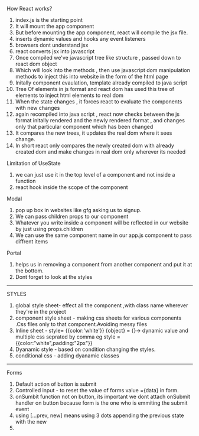 How React works?
1. index.js is the starting point
2. It will mount the app component
3. But before mounting the app component, react will compile the jsx file.
4. inserts dynamic values and hooks any event listeners 
5. browsers dont understand jsx 
6. react converts jsx into javascript
7. Once compiled we've javascript tree like structure , passed down to react dom object
8. Which will look into the methods , then use javascript dom manipulation methods to inject this into website in the form of the html page
9. Initally component evaulation, template already compiled to java script
10. Tree Of elements in js format and react dom has used this tree of elements to inject html elements to real dom
11. When the state changes , it forces react to evaluate the components with new changes
12. again recompiled into java script , react now checks between the js format initally rendered and the newly rendered format , and changes only that particular component which has been changed
13. It compares the new trees, it updates the real dom where it sees change.
14. In short react only compares the newly created dom with already created dom and make changes in real dom only wherever its  needed


Limitation of UseState
1. we can just use it in the top level of a component and not inside a function
2. react hook inside the scope of the component
   


Modal 
1. pop up box in websites like gfg asking us to signup.
2. We can pass children props to our component
3. Whatever you write inside a component will be reflected in our website by just using props.children
4. We can use the same component name in our app.js component to pass diffrent items

Portal
1. helps us in removing a component from another component and put it at the bottom.
2. Dont forget to look at the styles


------------------------------------------------
STYLES 
1. global style sheet- effect all the component ,with class name wherever they're in the project
2. component style sheet - making css sheets for various components .Css files only to that component.Avoiding messy files
3. Inline sheet - style= {{color:'white'}}
   {object} = {}-> dynamic value and multiple css seprated by comma
   eg style ={{color:"white",padding:"2px"}}
4. Dyanamic style - based on condition changing the styles.
5. conditional css - adding dyanamic classes

----------------------------

Forms
1. Default action of button is submit
2. Controlled input - to reset the value of forms value ={data} in form. 
3. onSumbit function not on button, its important we dont attach onSubmit handler on button because form is the one who is emmiting the submit event
4. using [...prev, new] means using 3 dots appending the previous state with the new
5. 